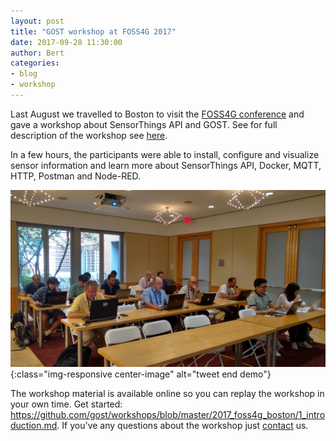 ```yaml
---
layout: post
title: "GOST workshop at FOSS4G 2017"
date: 2017-09-28 11:30:00
author: Bert
categories: 
- blog
- workshop
---
```


Last August we travelled to Boston to visit the <a href="http://2017.foss4g.org/">FOSS4G conference</a> and gave a workshop about SensorThings API and GOST.
See for full description of the workshop see <a href="http://2017.foss4g.org/workshop-signup/#openModal-107">here</a>.

In a few hours, the participants were able to install, configure and visualize sensor information and learn more about SensorThings API, Docker, MQTT, HTTP, Postman and Node-RED.

![image](/assets/img/blog/workshop.png){:class="img-responsive center-image" alt="tweet end demo"}

The workshop material is available online so you can replay the workshop in your own time. Get started: <a href="https://github.com/gost/workshops/blob/master/2017_foss4g_boston/1_introduction.md">https://github.com/gost/workshops/blob/master/2017_foss4g_boston/1_introduction.md<a/>. If you've any questions about the workshop just <a href="https://www.gostserver.xyz/contact/">contact</a> us.

